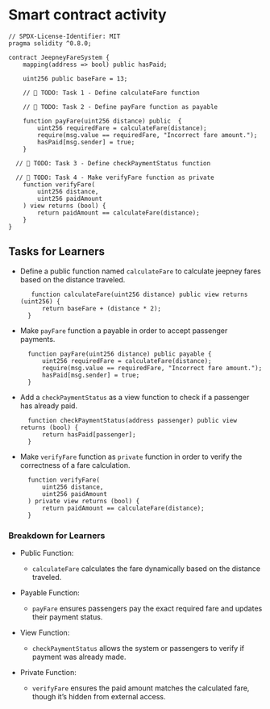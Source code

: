 # Smart contract activity

```solidity
// SPDX-License-Identifier: MIT
pragma solidity ^0.8.0;

contract JeepneyFareSystem {
    mapping(address => bool) public hasPaid;

    uint256 public baseFare = 13;

    // 🚩 TODO: Task 1 - Define calculateFare function

    // 🚩 TODO: Task 2 - Define payFare function as payable

    function payFare(uint256 distance) public  {
        uint256 requiredFare = calculateFare(distance);
        require(msg.value == requiredFare, "Incorrect fare amount.");
        hasPaid[msg.sender] = true;
    }

  // 🚩 TODO: Task 3 - Define checkPaymentStatus function

  // 🚩 TODO: Task 4 - Make verifyFare function as private
    function verifyFare(
        uint256 distance,
        uint256 paidAmount
    ) view returns (bool) {
        return paidAmount == calculateFare(distance);
    }
}
```

## Tasks for Learners

- Define a public function named `calculateFare` to calculate jeepney fares based on the distance traveled.
  ```solidity
     function calculateFare(uint256 distance) public view returns (uint256) {
        return baseFare + (distance * 2);
    }
  ```
- Make `payFare` function a payable in order to accept passenger payments.
  ```solidity
    function payFare(uint256 distance) public payable {
        uint256 requiredFare = calculateFare(distance);
        require(msg.value == requiredFare, "Incorrect fare amount.");
        hasPaid[msg.sender] = true;
    }
  ```
- Add a `checkPaymentStatus` as a view function to check if a passenger has already paid.
  ```solidity
    function checkPaymentStatus(address passenger) public view returns (bool) {
        return hasPaid[passenger];
    }
  ```
- Make `verifyFare` function as `private` function in order to verify the correctness of a fare calculation.
  ```solidity
    function verifyFare(
        uint256 distance,
        uint256 paidAmount
    ) private view returns (bool) {
        return paidAmount == calculateFare(distance);
    }
  ```

### Breakdown for Learners

- Public Function:

  - `calculateFare` calculates the fare dynamically based on the distance traveled.

- Payable Function:

  - `payFare` ensures passengers pay the exact required fare and updates their payment status.

- View Function:

  - `checkPaymentStatus` allows the system or passengers to verify if payment was already made.

- Private Function:
  - `verifyFare` ensures the paid amount matches the calculated fare, though it’s hidden from external access.
